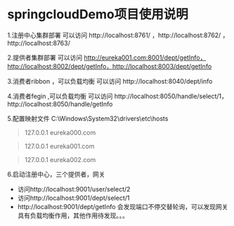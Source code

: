 # springcloudDemo项目使用说明

1.注册中心集群部署 可以访问 http://localhost:8761/  ，http://localhost:8762/  ，http://localhost:8763/  

2.提供者集群部署  可以访问 http://eureka001.com:8001/dept/getInfo，http://localhost:8002/dept/getInfo，http://localhost:8003/dept/getInfo

3.消费者ribbon ，可以负载均衡 可以访问 http://localhost:8040/dept/info

4.消费者fegin ,可以负载均衡 可以访问  http://localhost:8050/handle/select/1，http://localhost:8050/handle/getInfo

5.配置映射文件  C:\Windows\System32\drivers\etc\hosts
>127.0.0.1	eureka000.com

>127.0.0.1	eureka001.com

>127.0.0.1	eureka002.com
>

6.启动注册中心，三个提供者，网关
* 访问http://localhost:9001/user/select/2 
* 访问http://localhost:9001/dept/select/1 
* http://localhost:9001/dept/getInfo  会发现端口不停交替轮询，可以发现网关具有负载均衡作用，其他作用待发现。。。
